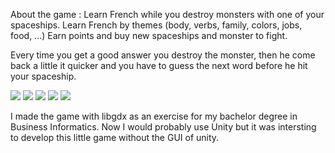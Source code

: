 About the game :
Learn French while you destroy monsters with one of your spaceships.
Learn French by themes (body, verbs, family, colors, jobs, food, ...) 
Earn points and buy new spaceships and monster to fight.

Every time you get a good answer you destroy the monster, then he come back a little it quicker 
and you have to guess the next word before he hit your spaceship.

![](https://i.imgur.com/KwZ8KdR.png)
![](https://i.imgur.com/lDYqZUa.png)
![](https://i.imgur.com/tE91iKc.png)
![](https://i.imgur.com/qswba9p.png)
![](https://i.imgur.com/p03kszd.png)


I made the game with libgdx as an exercise for my bachelor degree in Business Informatics.
Now I would probably use Unity but it was intersting to develop this little game without the GUI of unity.
